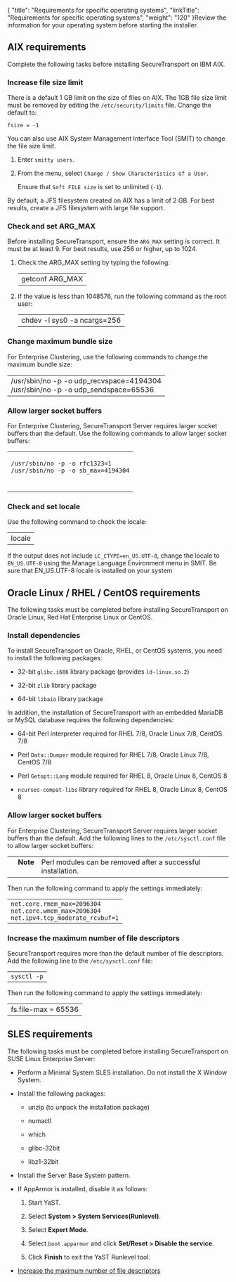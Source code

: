 {
    "title": "Requirements for specific operating systems",
    "linkTitle": "Requirements for specific operating systems",
    "weight": "120"
}Review the information for your operating system before starting the installer.

## <span id="AIX"></span>AIX requirements

Complete the following tasks before installing SecureTransport on IBM AIX.

### Increase file size limit

There is a default 1 GB limit on the size of files on AIX. The 1GB file size limit must be removed by editing the `/etc/security/limits` file. Change the default to:

`fsize = -1`

You can also use AIX System Management Interface Tool (SMIT) to change the file size limit.

1.  Enter `smitty users`.
2.  From the menu, select `Change / Show Characteristics of a User`.  
    Ensure that `Soft FILE size` is set to unlimited (`-1`).

By default, a JFS filesystem created on AIX has a limit of 2 GB. For best results, create a JFS filesystem with large file support.

### Check and set ARG\_MAX

Before installing SecureTransport, ensure the `ARG_MAX` setting is correct. It must be at least 9. For best results, use 256 or higher, up to 1024.

1.  Check the ARG\_MAX setting by typing the following:

    <table cellspacing="0">   <col/>   <tbody>      <tr>         <td>getconf ARG_MAX         </td>      </tr>   </tbody></table>

2.  If the value is less than 1048576, run the following command as the root user:

    <table cellspacing="0">   <col/>   <tbody>      <tr>         <td>chdev -l sys0 -a ncargs=256         </td>      </tr>   </tbody></table>

### Change maximum bundle size

For Enterprise Clustering, use the following commands to change the maximum bundle size:

<table cellspacing="0">
   <col/>
   <tbody>
      <tr>
         <td>/usr/sbin/no -p -o udp_recvspace=4194304<br/>/usr/sbin/no -p -o udp_sendspace=65536         </td>
      </tr>
   </tbody>
</table>

### Allow larger socket buffers

For Enterprise Clustering, SecureTransport Server requires larger socket buffers than the default. Use the following commands to allow larger socket buffers:

<table cellspacing="0">
   <col/>
   <tbody>
      <tr>
         <td>
            <p><code>/usr/sbin/no -p -o rfc1323=1<br>/usr/sbin/no -p -o sb_max=4194304</br></code>
<br/>
</p>
         </td>
      </tr>
   </tbody>
</table>

### Check and set locale

Use the following command to check the locale:

<table cellspacing="0">
   <col/>
   <tbody>
      <tr>
         <td>locale         </td>
      </tr>
   </tbody>
</table>

If the output does not include `LC_CTYPE=en_US.UTF-8`, change the locale to `EN_US.UTF-8` using the Manage Language Environment menu in SMIT. Be sure that EN\_US.UTF-8 locale is installed on your system

## <span id="Oracle,"></span>Oracle Linux / RHEL / CentOS requirements

The following tasks must be completed before installing SecureTransport on Oracle Linux, Red Hat Enterprise Linux or CentOS.

### Install dependencies

To install SecureTransport on Oracle, RHEL, or CentOS systems, you need to install the following packages:

-   32-bit `glibc.i686` library package (provides `ld-linux.so.2`)
-   32-bit `zlib` library package
-   64-bit `libaio` library package

In addition, the installation of SecureTransport with an embedded MariaDB or MySQL database requires the following dependencies:

-   64-bit Perl interpreter required for RHEL 7/8, Oracle Linux 7/8, CentOS 7/8
-   Perl `Data::Dumper` module required for RHEL 7/8, Oracle Linux 7/8, CentOS 7/8
-   Perl `Getopt::Long` module required for RHEL 8, Oracle Linux 8, CentOS 8
-   `ncurses-compat-libs` library required for RHEL 8, Oracle Linux 8, CentOS 8

### Allow larger socket buffers

For Enterprise Clustering, SecureTransport Server requires larger socket buffers than the default. Add the following lines to the `/etc/sysctl.conf` file to allow larger socket buffers:

<table cellpadding="0" cellspacing="0">
   <col/>
   <col/>
   <col/>
      <tr>
         <td valign="top">         </td>
         <td valign="top"><span><b>Note</b></span>
         </td>
         <td data-mc-autonum="&lt;b&gt;Note&lt;/b&gt;" valign="top">Pеrl modules can be removed after a successful installation.          </td>
      </tr>
</table>

Then run the following command to apply the settings immediately:

<table cellspacing="0">
   <col/>
   <tbody>
      <tr>
         <td><code>net.core.rmem_max=2096304<br/>net.core.wmem_max=2096304<br/>net.ipv4.tcp_moderate_rcvbuf=1</code>
         </td>
      </tr>
   </tbody>
</table>

### <span id="Increase"></span>Increase the maximum number of file descriptors

SecureTransport requires more than the default number of file descriptors. Add the following line to the `/etc/sysctl.conf` file:

<table cellspacing="0">
   <col/>
   <tbody>
      <tr>
         <td><code>sysctl -p</code>
         </td>
      </tr>
   </tbody>
</table>

Then run the following command to apply the settings immediately:

<table cellspacing="0">
   <col/>
   <tbody>
      <tr>
         <td>fs.file-max = 65536         </td>
      </tr>
   </tbody>
</table>

## <span id="SLES req"></span>SLES requirements

The following tasks must be completed before installing SecureTransport on SUSE Linux Enterprise Server:

-   Perform a Minimal System SLES installation. Do not install the X Window System.
-   Install the following packages:
    -   unzip (to unpack the installation package)
    -   numactl
    -   which
    -   glibc-32bit
    -   libz1-32bit
-   Install the Server Base System pattern.
-   If AppArmor is installed, disable it as follows:
    1.  Start YaST.
    2.  Select **System > System Services(Runlevel)**.
    3.  Select **Expert Mode**.
    4.  Select `boot.apparmor` and click **Set/Reset > Disable the service**.
    5.  Click **Finish** to exit the YaST Runlevel tool.
-   [Increase the maximum number of file descriptors](#increase)
